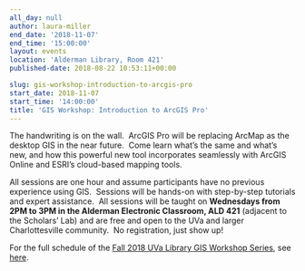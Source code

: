 ```yaml
---
all_day: null
author: laura-miller
end_date: '2018-11-07'
end_time: '15:00:00'
layout: events
location: 'Alderman Library, Room 421'
published-date: 2018-08-22 10:53:11+00:00

slug: gis-workshop-introduction-to-arcgis-pro
start_date: 2018-11-07
start_time: '14:00:00'
title: 'GIS Workshop: Introduction to ArcGIS Pro'
---
```


The handwriting is on the wall.  ArcGIS Pro will be replacing ArcMap as the desktop GIS in the near future.  Come learn what’s the same and what’s new, and how this powerful new tool incorporates seamlessly with ArcGIS Online and ESRI’s cloud-based mapping tools.

All sessions are one hour and assume participants have no previous experience using GIS.  Sessions will be hands-on with step-by-step tutorials and expert assistance.  All sessions will be taught on **Wednesdays from 2PM to 3PM in the Alderman Electronic Classroom, ALD 421** (adjacent to the Scholars’ Lab) and are free and open to the UVa and larger Charlottesville community.  No registration, just show up!

For the full schedule of the [Fall 2018 UVa Library GIS Workshop Series](http://scholarslab.org/geospatial-and-temporal/fall-2018-uva-library-gis-workshop-series/), see [here](http://scholarslab.org/geospatial-and-temporal/fall-2018-uva-library-gis-workshop-series/).
